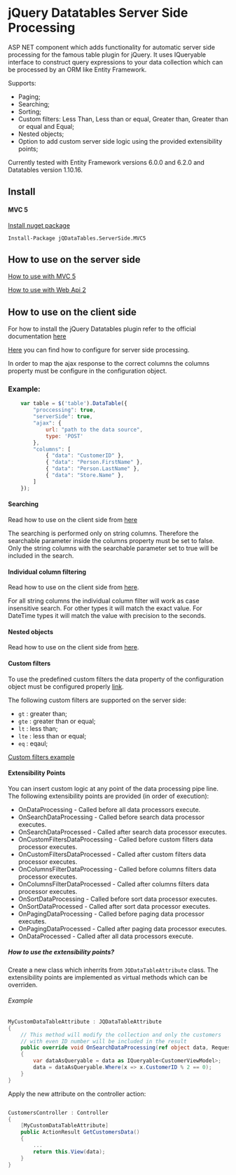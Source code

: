 # jQuery Datatables Server Side Processing
ASP NET component which adds functionality for automatic server side processing for the famous table plugin for jQuery. It uses IQueryable<T> interface to construct query expressions to your data collection which can be processed by an ORM like Entity Framework.

Supports:
- Paging;
- Searching;
- Sorting;
- Custom filters: Less Than, Less than or equal, Greater than, Greater than or equal and Equal;
- Nested objects;
- Option to add custom server side logic using the provided extensibility points;

Currently tested with Entity Framework versions 6.0.0 and 6.2.0 and Datatables version 1.10.16.

## Install
#### MVC 5
[Install nuget package](https://www.nuget.org/packages/jQDataTables.ServerSide.MVC5/)

`Install-Package jQDataTables.ServerSide.MVC5`

## How to use on the server side

[How to use with MVC 5](/resources/documentation/README.Mvc.md)

[How to use with Web Api 2](/resources/documentation/README.WebAPI2.md)

## How to use on the client side
For how to install the jQuery Datatables plugin refer to the official documentation [here](https://datatables.net/manual/installation) 

[Here](https://datatables.net/examples/data_sources/server_side.html) you can find how to configure for server side processing.

In order to map the ajax response to the correct columns the columns property must be configure in the configuration object.
### Example:
```js
    var table = $('table').DataTable({
        "proccessing": true,
        "serverSide": true,
        "ajax": {
            url: "path to the data source",
            type: 'POST'
        },
        "columns": [
            { "data": "CustomerID" },
            { "data": "Person.FirstName" },
            { "data": "Person.LastName" },
            { "data": "Store.Name" },
        ]
    });
```

#### Searching
Read how to use on the client side from [here](https://datatables.net/reference/option/searching)

The searching is performed only on string columns. Therefore the searchable parameter inside the columns property must be set to false. Only the string columns with the searchable parameter set to true will be included in the search.

#### Individual column filtering
Read how to use on the client side from [here](https://datatables.net/examples/api/multi_filter.html).

For all string columns the individual column filter will work as case insensitive search. For other types it will match the exact value. For DateTime types it will match the value with precision to the seconds.

#### Nested objects
Read how to use on the client side from [here](https://datatables.net/examples/ajax/deep.html).

#### Custom filters
To use the predefined custom filters the data property of the configuration object must be configured properly [link](https://datatables.net/reference/option/ajax.data).

The following custom filters are supported on the server side:
- `gt` : greater than;
- `gte` : greater than or equal;
- `lt` : less than;
- `lte` : less than or equal;
- `eq` : eqaul;

[Custom filters example](/resources/documentation/example-custom-filters.md)

#### Extensibility Points
You can insert custom logic at any point of the data processing pipe line. The following extensibility points are provided (in order of execution):
- OnDataProcessing - Called before all data processors execute.
- OnSearchDataProcessing - Called before search data processor executes.
- OnSearchDataProcessed - Called after search data processor executes.
- OnCustomFiltersDataProcessing - Called before custom filters data processor executes.
- OnCustomFiltersDataProcessed - Called after custom filters data processor executes.
- OnColumnsFilterDataProcessing - Called before columns filters data processor executes.
- OnColumnsFilterDataProcessed - Called after columns filters data processor executes.
- OnSortDataProcessing - Called before sort data processor executes.
- OnSortDataProcessed - Called after sort data processor executes.
- OnPagingDataProcessing - Called before paging data processor executes.
- OnPagingDataProcessed - Called after paging data processor executes.
- OnDataProcessed - Called after all data processors execute.

##### How to use the extensibility points?
Create a new class which inherrits from `JQDataTableAttribute` class. The extensibility points are implemented as virtual methods which can be overriden.
###### Example
```cs
MyCustomDataTableAttribute : JQDataTableAttribute
{
    // This method will modify the collection and only the customers 
    // with even ID number will be included in the result
    public override void OnSearchDataProcessing(ref object data, RequestInfoModel requestInfoModel)
    {
        var dataAsQueryable = data as IQueryable<CustomerViewModel>;
        data = dataAsQueryable.Where(x => x.CustomerID % 2 == 0);
    }
}
```

Apply the new attribute on the controller action:
```cs

CustomersController : Controller
{
    [MyCustomDataTableAttribute]
    public ActionResult GetCustomersData()
    {
        ...
        return this.View(data);
    }
}
```